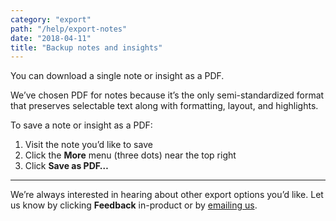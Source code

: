 ```yaml
---
category: "export"
path: "/help/export-notes"
date: "2018-04-11"
title: "Backup notes and insights"
---
```


You can download a single note or insight as a PDF.

We’ve chosen PDF for notes because it’s the only semi-standardized format that preserves selectable text along with formatting, layout, and highlights.

To save a note or insight as a PDF:

1.  Visit the note you’d like to save
1.  Click the **More** menu (three dots) near the top right
1.  Click **Save as PDF…**

---

We’re always interested in hearing about other export options you’d like. Let us know by clicking **Feedback** in-product or by [emailing us](mailto:hello@dovetailapp.com).
